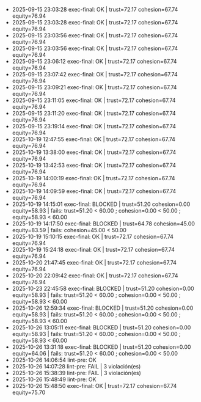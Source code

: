 - 2025-09-15 23:03:28 exec-final: OK | trust=72.17 cohesion=67.74 equity=76.94
- 2025-09-15 23:03:28 exec-final: OK | trust=72.17 cohesion=67.74 equity=76.94
- 2025-09-15 23:03:56 exec-final: OK | trust=72.17 cohesion=67.74 equity=76.94
- 2025-09-15 23:03:56 exec-final: OK | trust=72.17 cohesion=67.74 equity=76.94
- 2025-09-15 23:06:12 exec-final: OK | trust=72.17 cohesion=67.74 equity=76.94
- 2025-09-15 23:07:42 exec-final: OK | trust=72.17 cohesion=67.74 equity=76.94
- 2025-09-15 23:09:21 exec-final: OK | trust=72.17 cohesion=67.74 equity=76.94
- 2025-09-15 23:11:05 exec-final: OK | trust=72.17 cohesion=67.74 equity=76.94
- 2025-09-15 23:11:20 exec-final: OK | trust=72.17 cohesion=67.74 equity=76.94
- 2025-09-15 23:19:14 exec-final: OK | trust=72.17 cohesion=67.74 equity=76.94
- 2025-10-19 12:47:55 exec-final: OK | trust=72.17 cohesion=67.74 equity=76.94
- 2025-10-19 13:38:00 exec-final: OK | trust=72.17 cohesion=67.74 equity=76.94
- 2025-10-19 13:42:53 exec-final: OK | trust=72.17 cohesion=67.74 equity=76.94
- 2025-10-19 14:00:19 exec-final: OK | trust=72.17 cohesion=67.74 equity=76.94
- 2025-10-19 14:09:59 exec-final: OK | trust=72.17 cohesion=67.74 equity=76.94
- 2025-10-19 14:15:01 exec-final: BLOCKED | trust=51.20 cohesion=0.00 equity=58.93 | fails: trust=51.20 < 60.00 ; cohesion=0.00 < 50.00 ; equity=58.93 < 60.00
- 2025-10-19 14:17:50 exec-final: BLOCKED | trust=64.78 cohesion=45.00 equity=83.59 | fails: cohesion=45.00 < 50.00
- 2025-10-19 15:10:15 exec-final: OK | trust=72.17 cohesion=67.74 equity=76.94
- 2025-10-19 15:24:18 exec-final: OK | trust=72.17 cohesion=67.74 equity=76.94
- 2025-10-20 21:47:45 exec-final: OK | trust=72.17 cohesion=67.74 equity=76.94
- 2025-10-20 22:09:42 exec-final: OK | trust=72.17 cohesion=67.74 equity=76.94
- 2025-10-23 22:45:58 exec-final: BLOCKED | trust=51.20 cohesion=0.00 equity=58.93 | fails: trust=51.20 < 60.00 ; cohesion=0.00 < 50.00 ; equity=58.93 < 60.00
- 2025-10-26 12:59:34 exec-final: BLOCKED | trust=51.20 cohesion=0.00 equity=58.93 | fails: trust=51.20 < 60.00 ; cohesion=0.00 < 50.00 ; equity=58.93 < 60.00
- 2025-10-26 13:05:11 exec-final: BLOCKED | trust=51.20 cohesion=0.00 equity=58.93 | fails: trust=51.20 < 60.00 ; cohesion=0.00 < 50.00 ; equity=58.93 < 60.00
- 2025-10-26 13:31:18 exec-final: BLOCKED | trust=51.20 cohesion=0.00 equity=64.06 | fails: trust=51.20 < 60.00 ; cohesion=0.00 < 50.00
- 2025-10-26 14:06:54 lint-pre: OK
- 2025-10-26 14:07:28 lint-pre: FAIL | 3 violación(es)
- 2025-10-26 15:38:39 lint-pre: FAIL | 3 violación(es)
- 2025-10-26 15:48:49 lint-pre: OK
- 2025-10-26 15:48:50 exec-final: OK | trust=72.17 cohesion=67.74 equity=75.70
